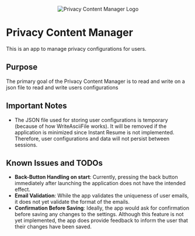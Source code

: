 <p align="center">
  <img src="https://i.ibb.co/Zxb7pt1/logo.png" alt="Privacy Content Manager Logo">
</p>

# Privacy Content Manager

This is an app to manage privacy configurations for users.

## Purpose

The primary goal of the Privacy Content Manager is to read and write on a json file to read and write users configurations

## Important Notes

- The JSON file used for storing user configurations is temporary (because of how WriteAsciiFile works). It will be removed if the application is minimized since Instant Resume is not implemented. Therefore, user configurations and data will not persist between sessions.

## Known Issues and TODOs

- **Back-Button Handling on start**: Currently, pressing the back button immediately after launching the application does not have the intended effect.
- **Email Validation**: While the app validates the uniqueness of user emails, it does not yet validate the format of the emails.
- **Confirmation Before Saving**: Ideally, the app would ask for confirmation before saving any changes to the settings. Although this feature is not yet implemented, the app does provide feedback to inform the user that their changes have been saved.
